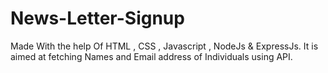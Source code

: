 # News-Letter-Signup 
Made With the help Of HTML , CSS , Javascript , NodeJs  & ExpressJs.
It is aimed at fetching Names and Email address of Individuals using API.
